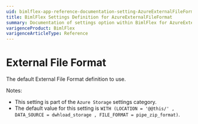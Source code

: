 ```yaml
---
uid: bimlflex-app-reference-documentation-setting-AzureExternalFileFormat
title: BimlFlex Settings Definition for AzureExternalFileFormat
summary: Documentation of settings option within BimlFlex for AzureExternalFileFormat
varigenceProduct: BimlFlex
varigenceArticleType: Reference
---
```


# External File Format

The default External File Format definition to use.

Notes:
* This setting is part of the `Azure Storage` settings category.
 * The default value for this setting is `WITH (LOCATION = '@@this/' , DATA_SOURCE = dwhload_storage , FILE_FORMAT = pipe_zip_format)`.